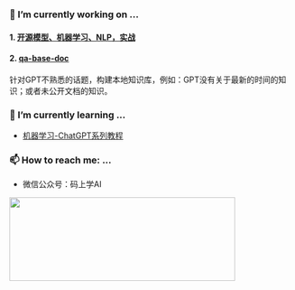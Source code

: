 ### 🔭 I’m currently working on ...

#### 1. [开源模型、机器学习、NLP，实战](https://github.com/erberry/ThinkML)

#### 2. [qa-base-doc](https://github.com/erberry/openai-cookbook-demo/tree/main/qa-base-doc)

针对GPT不熟悉的话题，构建本地知识库，例如：GPT没有关于最新的时间的知识；或者未公开文档的知识。

###  🌱 I’m currently learning ...

- [机器学习-ChatGPT系列教程](https://mp.weixin.qq.com/mp/appmsgalbum?__biz=Mzk0MDI2Nzc3Mw==&action=getalbum&album_id=2951898067476398088#wechat_redirect)

### 📫 How to reach me: ...

* 微信公众号：码上学AI

<img src="[https://erberry.github.io/55.png](https://raw.githubusercontent.com/erberry/erberry/main/55.png)" width="400" height="148" />


